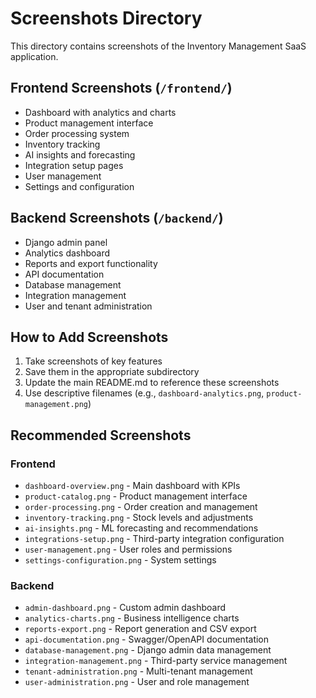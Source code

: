 # Screenshots Directory

This directory contains screenshots of the Inventory Management SaaS application.

## Frontend Screenshots (`/frontend/`)
- Dashboard with analytics and charts
- Product management interface
- Order processing system
- Inventory tracking
- AI insights and forecasting
- Integration setup pages
- User management
- Settings and configuration

## Backend Screenshots (`/backend/`)
- Django admin panel
- Analytics dashboard
- Reports and export functionality
- API documentation
- Database management
- Integration management
- User and tenant administration

## How to Add Screenshots

1. Take screenshots of key features
2. Save them in the appropriate subdirectory
3. Update the main README.md to reference these screenshots
4. Use descriptive filenames (e.g., `dashboard-analytics.png`, `product-management.png`)

## Recommended Screenshots

### Frontend
- `dashboard-overview.png` - Main dashboard with KPIs
- `product-catalog.png` - Product management interface
- `order-processing.png` - Order creation and management
- `inventory-tracking.png` - Stock levels and adjustments
- `ai-insights.png` - ML forecasting and recommendations
- `integrations-setup.png` - Third-party integration configuration
- `user-management.png` - User roles and permissions
- `settings-configuration.png` - System settings

### Backend
- `admin-dashboard.png` - Custom admin dashboard
- `analytics-charts.png` - Business intelligence charts
- `reports-export.png` - Report generation and CSV export
- `api-documentation.png` - Swagger/OpenAPI documentation
- `database-management.png` - Django admin data management
- `integration-management.png` - Third-party service management
- `tenant-administration.png` - Multi-tenant management
- `user-administration.png` - User and role management


